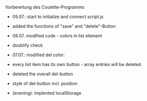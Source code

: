Vorbereitung des Coulette-Programms

- 05.07.: start to initialize and connect script.js
- added the functions of "save" and "delete"-Button

- 06.07. modified code - colors in list element
- doublify check

- 07.07.: modified del color:
- every list item has its own button - array entries will be deleted.
- deleted the overall del-button
- style of del-button incl. position
- (evening): implented localStorage
